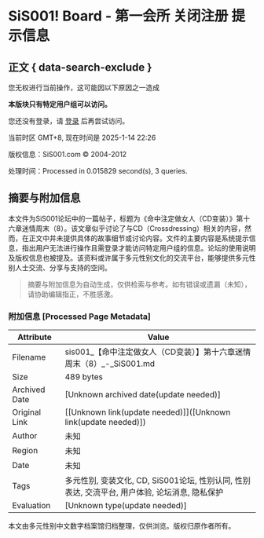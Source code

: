 # SiS001! Board - 第一会所 关闭注册 提示信息

## 正文 { data-search-exclude }


您无权进行当前操作，这可能因以下原因之一造成

**本版块只有特定用户组可以访问。**

您还没有登录，请 [登录](logging.php?action=login) 后再尝试访问。

当前时区 GMT+8, 现在时间是 2025-1-14 22:26

版权信息：SiS001.com © 2004-2012

处理时间：Processed in 0.015829 second(s), 3 queries.
<!-- tcd_original_link https://sis001.com/forum/thread-11402645-1-1.html -->


## 摘要与附加信息

<!-- tcd_abstract -->
本文件为SiS001论坛中的一篇帖子，标题为《命中注定做女人（CD变装）》第十六章迷情周末（8）。该文章似乎讨论了与CD（Crossdressing）相关的内容，然而，在正文中并未提供具体的故事细节或讨论内容。文件的主要内容是系统提示信息，指出用户无法进行操作且需登录才能访问特定用户组的信息。论坛的使用说明及版权信息也被提及。该资料或许属于多元性别文化的交流平台，能够提供多元性别人士交流、分享与支持的空间。
<!-- tcd_abstract_end -->

> 摘要与附加信息为自动生成，仅供检索与参考。如有错误或遗漏（未知），请协助编辑指正，不胜感激。

### 附加信息 [Processed Page Metadata]

| Attribute       | Value                                  |
|-----------------|----------------------------------------|
| Filename        | sis001_【命中注定做女人（CD变装）】第十六章迷情周末（8）_-_SiS001.md                             |
| Size            | 489 bytes                           |
| Archived Date   | [Unknown archived date(update needed)]                             |
| Original Link   | [[Unknown link(update needed)]]([Unknown link(update needed)])                       |
| Author          | 未知                               |
| Region          | 未知                               |
| Date            | 未知                                 |
| Tags            | 多元性别, 变装文化, CD, SiS001论坛, 性别认同, 性别表达, 交流平台, 用户体验, 论坛消息, 隐私保护                                 |
| Evaluation            | [Unknown type(update needed)]                                 |
<!-- tcd_table_end -->

本文由多元性别中文数字档案馆归档整理，仅供浏览。版权归原作者所有。
